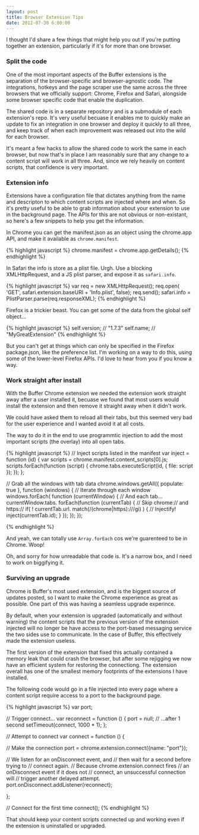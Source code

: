 ```yaml
---
layout: post
title: Browser Extension Tips
date: 2012-07-30 6:00:00
---
```


I thought I'd share a few things that might help you out if you're putting together an extension, particularly if it's for more than one browser.

### Split the code

One of the most important aspects of the Buffer extensions is the separation of the browser-specific and browser-agnostic code. The integrations, hotkeys and the page scraper use the same across the three browsers that we officially support: Chrome, Firefox and Safari, alongside some browser specific code that enable the duplication.

The shared code is in a separate repository and is a submodule of each extension's repo. It's very useful becuase it enables me to quickly make an update to fix an integration in one browser and deploy it quickly to all three, and keep track of when each improvement was released out into the wild for each browser.

It's meant a few hacks to allow the shared code to work the same in each browser, but now that's in place I am reasonably sure that any change to a content script will work in all three. And, since we rely heavily on content scripts, that confidence is very important.

### Extension info

Extensions have a configuration file that dictates anything from the name and descripton to which content scripts are injected where and when. So it's pretty useful to be able to grab information about your extension to use in the background page. The APIs for this are not obvious or non-existant, so here's a few snippets to help you get the information.

In Chrome you can get the manifest.json as an object using the chrome.app API, and make it available as `chrome.manifest`.

{% highlight javascript %}
chrome.manifest = chrome.app.getDetails();
{% endhighlight %}

In Safari the info is store as a plist file. Urgh. Use a blocking XMLHttpRequest, and a JS plist parser, and expose it as `safari.info`.

{% highlight javascript %}
var req = new XMLHttpRequest();
req.open(
  'GET',
  safari.extension.baseURI + 'Info.plist',
  false);
req.send();
safari.info =
  PlistParser.parse(req.responseXML);
{% endhighlight %}

Firefox is a trickier beast. You can get some of the data from the global self object...

{% highlight javascript %}
self.version; // "1.7.3"
self.name; // "MyGreatExtension"
{% endhighlight %}

But you can't get at things which can only be specified in the Firefox package.json, like the preference list. I'm working on a way to do this, using some of the lower-level Firefox APIs. I'd love to hear from you if you know a way.

### Work straight after install

With the Buffer Chrome extension we needed the extension work straight away after a user installed it, becuase we found that most users would install the extension and then remove it straight away when it didn't work.

We could have asked them to reload all their tabs, but this seemed very bad for the user experience and I wanted avoid it at all costs.

The way to do it in the end to use programmtic injection to add the most important scripts (the overlay) into all open tabs.

{% highlight javascript %}
// Inject scripts listed in the manifest
var inject = function (id) {
  var scripts =
    chrome.manifest.content_scripts[0].js;
  scripts.forEach(function (script) {
    chrome.tabs.executeScript(id, {
      file: script
    });
  });
};

// Grab all the windows with tab data
chrome.windows.getAll({
  populate: true
}, function (windows) {
  // Iterate through each window
  windows.forEach(
    function (currentWindow) {
      // And each tab...
      currentWindow.tabs.
        forEach(function (currentTab) {
          // Skip chrome:// and https://
          if( ! currentTab.url.
               match(/(chrome|https):\/\//gi)
            ) {
            // Injectify!
            inject(currentTab.id);
          }
      });
  });
});

{% endhighlight %}

And yeah, we can totally use `Array.forEach` cos we're guarenteed to be in Chrome. Woop!

Oh, and sorry for how unreadable that code is. It's a narrow box, and I need to work on biggifying it.

### Surviving an upgrade

Chrome is Buffer's most used extension, and is the biggest source of updates posted, so I want to make the Chrome experience as great as possible. One part of this was having a seamless upgrade experince.

By default, when your extension is upgraded (automatically and without warning) the content scripts that the previous version of the extension injected will no longer be have access to the port-based messaging service the two sides use to communicate. In the case of Buffer, this effectively made the extension useless.

The first version of the extension that fixed this actually contained a memory leak that could crash the browser, but after some rejigging we now have an efficient system for restoring the connectiong. The extension overall has one of the smallest memory footprints of the extensions I have installed.

The following code would go in a file injected into every page where a content script require access to a port to the background page.

{% highlight javascript %}
var port;

// Trigger connect...
var reconnect = function () {
  port = null;
  // ...after 1 second
  setTimeout(connect, 1000 * 1);
};

// Attempt to connect
var connect = function () {

  // Make the connection
  port =
    chrome.extension.connect({name: "port"});

  // We listen for an onDisconnect event, and
  // then wait for a second before trying to
  // connect again.
  // Because chrome.extension.connect fires
  // an onDisconnect event if it does not
  // connect, an unsuccessful connection will
  // trigger another delayed attempt.
  port.onDisconnect.addListener(reconnect);

};

// Connect for the first time
connect();
{% endhighlight %}

That should keep your content scripts connected up and working even if the extension is uninstalled or upgraded.